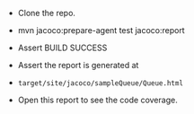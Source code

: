 - Clone the repo.​ ​
- mvn jacoco:prepare-agent test jacoco:report​

- Assert BUILD SUCCESS​

- Assert the report is generated at ​
- `target/site/jacoco/sampleQueue/Queue.html​`

- Open this report to see the code coverage.
